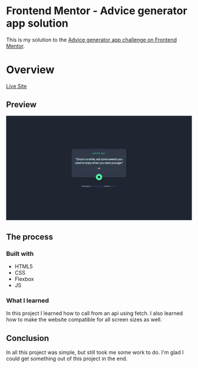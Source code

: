 # Frontend Mentor - Advice generator app solution

This is my solution to the [Advice generator app challenge on Frontend Mentor](https://www.frontendmentor.io/challenges/advice-generator-app-QdUG-13db).

# Overview

[Live Site](https://purpleboxe.github.io/Advice-generator-app/)

## Preview

![](./images/Preview.png)

## The process

### Built with

- HTML5
- CSS
- Flexbox
- JS

### What I learned

In this project I learned how to call from an api using fetch.
I also learned how to make the website compatible for all screen sizes as well.

## Conclusion

In all this project was simple, but still took me some work to do.
I'm glad I could get something out of this project in the end.
